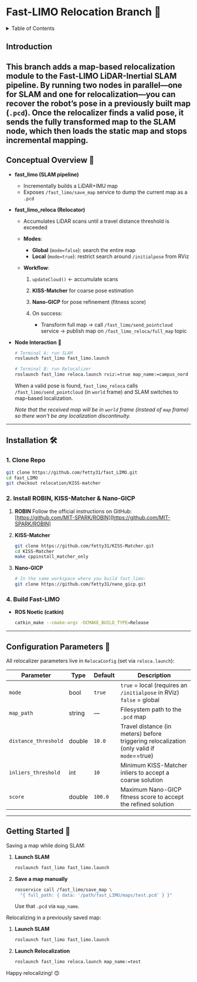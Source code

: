 # Fast-LIMO Relocation Branch 🚀
<details>
    <summary>Table of Contents</summary>
    <ol>
        <li>
        <a href="#introduction">Introduction</a>
        </li>
        <li><a href="#conecptyal-overview">Conceptual Overview</a>
        </li>
        <li><a href="#installation">Installation</a>
        </li>
        <li>
        <a href="#configuration-parameters">Configuration Parameters</a>
        </li>
        <li>
        <a href="#getting-started">Getting Started</a>
        </li>
    </ol>
</details>

## Introduction 

This branch adds a map-based relocalization module to the Fast-LIMO LiDAR-Inertial SLAM pipeline. By running two nodes in parallel—one for SLAM and one for relocalization—you can recover the robot’s pose in a previously built map (`.pcd`). Once the relocalizer finds a valid pose, it sends the fully transformed map to the SLAM node, which then loads the static map and stops incremental mapping.
---

## Conceptual Overview 🤖

* **fast\_limo (SLAM pipeline)**

  * Incrementally builds a LiDAR+IMU map
  * Exposes `/fast_limo/save_map` service to dump the current map as a `.pcd`

* **fast\_limo\_reloca (Relocator)**

  * Accumulates LiDAR scans until a travel distance threshold is exceeded
  * **Modes**:

    * **Global** (`mode=false`): search the entire map
    * **Local** (`mode=true`): restrict search around `/initialpose` from RViz
  * **Workflow**:

    1. `updateCloud()` ← accumulate scans
    2. **KISS-Matcher** for coarse pose estimation
    3. **Nano-GICP** for pose refinement (fitness score)
    4. On success:

       * Transform full map → call `/fast_limo/send_pointcloud` service → publish map on `/fast_limo_reloca/full_map` topic

* **Node Interaction** 🔄

  ```bash
  # Terminal A: run SLAM
  roslaunch fast_limo fast_limo.launch

  # Terminal B: run Relocalizer
  roslaunch fast_limo reloca.launch rviz:=true map_name:=campus_nord
  ```

  When a valid pose is found, `fast_limo_reloca` calls `/fast_limo/send_pointcloud` (in `world` frame) and SLAM switches to map-based localization. 
  
  _Note that the received map will be in `world` frame (instead of `map` frame) so there won't be any localization discontinuity._

---

## Installation 🛠️

### 1. Clone Repo

```bash
git clone https://github.com/fetty31/fast_LIMO.git
cd fast_LIMO
git checkout relocation/KISS-matcher
```

### 2. Install ROBIN, KISS-Matcher & Nano-GICP

1. **ROBIN**
   Follow the official instructions on GitHub:
   [https://github.com/MIT-SPARK/ROBIN](https://github.com/MIT-SPARK/ROBIN)

2. **KISS-Matcher**

   ```bash
   git clone https://github.com/fetty31/KISS-Matcher.git
   cd KISS-Matcher
   make cppinstall_matcher_only
   ```

3. **Nano-GICP**

   ```bash
   # In the same workspace where you build fast_limo:
   git clone https://github.com/fetty31/nano_gicp.git
   ```

### 4. Build Fast-LIMO

* **ROS Noetic (catkin)**

  ```bash
  catkin_make --cmake-args -DCMAKE_BUILD_TYPE=Release
  ```

---

## Configuration Parameters 🔧

All relocalizer parameters live in `RelocaConfig` (set via `reloca.launch`):

| Parameter            | Type   | Default | Description                                                              |
| -------------------- | ------ | ------- | ------------------------------------------------------------------------ |
| `mode`               | bool   | `true`  | `true` = local (requires an `/initialpose` in RViz) <br>`false` = global |
| `map_path`           | string | —       | Filesystem path to the `.pcd` map                                        |
| `distance_threshold` | double | `10.0`  | Travel distance (in meters) before triggering relocalization (only valid if `mode`==true)             |
| `inliers_threshold`  | int    | `10`    | Minimum KISS-Matcher inliers to accept a coarse solution                 |
| `score`              | double | `100.0` | Maximum Nano-GICP fitness score to accept the refined solution           |

---

## Getting Started 🚀

Saving a map while doing SLAM:
1. **Launch SLAM**

   ```bash
   roslaunch fast_limo fast_limo.launch
   ```

2. **Save a map manually**

   ```bash
   rosservice call /fast_limo/save_map \
     "{ full_path: { data: '/path/fast_LIMO/maps/test.pcd' } }"
   ```

   Use that `.pcd` via `map_name`.

Relocalizing in a previously saved map:
1. **Launch SLAM**

   ```bash
   roslaunch fast_limo fast_limo.launch
   ```

2. **Launch Relocalization**

   ```bash
   roslaunch fast_limo reloca.launch map_name:=test
   ```

Happy relocalizing! 😊
